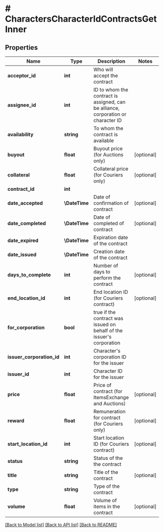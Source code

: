 # # CharactersCharacterIdContractsGetInner

## Properties

Name | Type | Description | Notes
------------ | ------------- | ------------- | -------------
**acceptor_id** | **int** | Who will accept the contract |
**assignee_id** | **int** | ID to whom the contract is assigned, can be alliance, corporation or character ID |
**availability** | **string** | To whom the contract is available |
**buyout** | **float** | Buyout price (for Auctions only) | [optional]
**collateral** | **float** | Collateral price (for Couriers only) | [optional]
**contract_id** | **int** |  |
**date_accepted** | **\DateTime** | Date of confirmation of contract | [optional]
**date_completed** | **\DateTime** | Date of completed of contract | [optional]
**date_expired** | **\DateTime** | Expiration date of the contract |
**date_issued** | **\DateTime** | Сreation date of the contract |
**days_to_complete** | **int** | Number of days to perform the contract | [optional]
**end_location_id** | **int** | End location ID (for Couriers contract) | [optional]
**for_corporation** | **bool** | true if the contract was issued on behalf of the issuer&#39;s corporation |
**issuer_corporation_id** | **int** | Character&#39;s corporation ID for the issuer |
**issuer_id** | **int** | Character ID for the issuer |
**price** | **float** | Price of contract (for ItemsExchange and Auctions) | [optional]
**reward** | **float** | Remuneration for contract (for Couriers only) | [optional]
**start_location_id** | **int** | Start location ID (for Couriers contract) | [optional]
**status** | **string** | Status of the the contract |
**title** | **string** | Title of the contract | [optional]
**type** | **string** | Type of the contract |
**volume** | **float** | Volume of items in the contract | [optional]

[[Back to Model list]](../../README.md#models) [[Back to API list]](../../README.md#endpoints) [[Back to README]](../../README.md)
